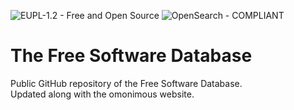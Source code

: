 ![EUPL-1.2 - Free and Open Source](https://img.shields.io/badge/EUPL--1.2-Free_and_Open_Source-2ea44f?style=for-the-badge)
![OpenSearch - COMPLIANT](https://img.shields.io/badge/OpenSearch-COMPLIANT-blue?style=for-the-badge)

# The Free Software Database
Public GitHub repository of the Free Software Database.<br>
Updated along with the omonimous website.
